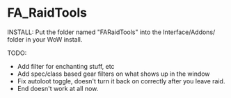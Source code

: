 FA_RaidTools
============

INSTALL: Put the folder named "FARaidTools" into the Interface/Addons/ folder in your WoW install.

TODO:
- Add filter for enchanting stuff, etc
- Add spec/class based gear filters on what shows up in the window
- Fix autoloot toggle, doesn't turn it back on correctly after you leave raid.
- End doesn't work at all now.